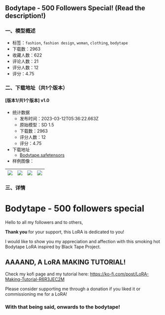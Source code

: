## Bodytape - 500 Followers Special! (Read the description!)
### 一、模型概述

- 标签：`fashion`, `fashion design`, `woman`, `clothing`, `bodytape`
- 下载数：2963
- 收藏人数：622
- 评论人数：21
- 评分人数：12
- 评分：4.75

### 二、下载地址（共1个版本）

#### [版本1/共1个版本] v1.0

- 统计数据
  - 发布时间：2023-03-12T05:36:22.663Z
  - 原始模型：SD 1.5
  - 下载数：2963
  - 评分人数：12
  - 评分：4.75
- 下载地址
  - [Bodytape.safetensors](https://civitai.com/api/download/models/21720)
- 样例图像：

| <img src="https://image.civitai.com/xG1nkqKTMzGDvpLrqFT7WA/7e79dfb8-258a-42b7-f70b-f68719a2a100/width=450/231494.jpeg" /> | <img src="https://image.civitai.com/xG1nkqKTMzGDvpLrqFT7WA/908a0d4f-ae1a-4951-94b6-14f5b99deb00/width=450/231499.jpeg" /> | <img src="https://image.civitai.com/xG1nkqKTMzGDvpLrqFT7WA/66150073-0c6c-4dc5-2524-aeaeba87a700/width=450/231498.jpeg" /> | <img src="https://image.civitai.com/xG1nkqKTMzGDvpLrqFT7WA/17e7b65d-e47c-472e-2d29-1df1ee1efe00/width=450/231497.jpeg" /> |
| ---- | ---- | ---- | ---- |


### 三、详情
<h1>Bodytape - 500 followers special</h1><p>Hello to all my followers and to others,</p><p><strong>Thank you </strong>for your support, this LoRA is dedicated to you!</p><p>I would like to show you my appreciation and affection with this smoking hot Bodytape LoRA inspired by Black Tape Project.</p><h2>AAAAND, A LoRA MAKING TUTORIAL!</h2><p>Check my kofi page and my tutorial here: <a target="_blank" rel="ugc" href="https://ko-fi.com/post/LoRA-Making-Tutorial-R6R3JEC2M">https://ko-fi.com/post/LoRA-Making-Tutorial-R6R3JEC2M</a></p><p>Please consider supporting me through a donation if you liked it or commissioning me for a LoRA!</p><h3>With that being said, onwards to the bodytape!</h3>